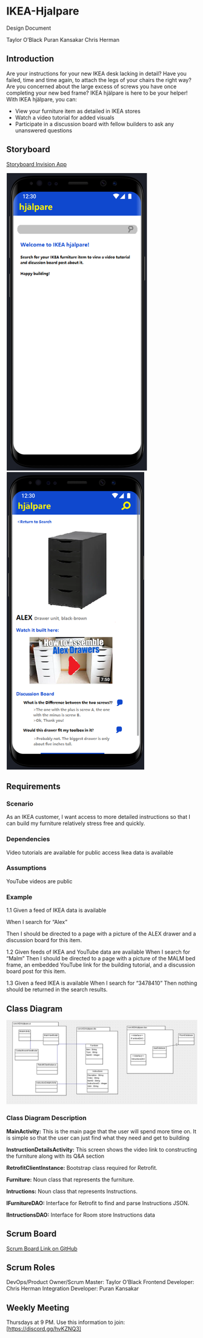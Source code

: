 # IKEA-Hjalpare

Design Document

Taylor O’Black
Puran Kansakar
Chris Herman

## Introduction

Are your instructions for your new IKEA desk lacking in detail? Have you failed, time and time again, to attach the legs of your chairs the right way? Are you concerned about the large excess of screws you have once completing your new bed frame? IKEA hjälpare is here to be your helper!
With IKEA hjälpare, you can:
- View your furniture item as detailed in IKEA stores
- Watch a video tutorial for added visuals 
- Participate in a discussion board with fellow builders to ask any unanswered questions

## Storyboard

[Storyboard Invision App](https://invis.io/YGXI5WF289Q)

![](images/Screenimage1.PNG)
![](images/Screenimage2.PNG)

## Requirements

### Scenario
As an IKEA customer, I want access to more detailed instructions so that I can build my furniture relatively stress free and quickly. 

### Dependencies
Video tutorials are available for public access 
Ikea data is available 

### Assumptions
YouTube videos are public

### Example
1.1 Given a feed of IKEA data is available

When I search for “Alex”

Then I should be directed to a page with a picture of the ALEX drawer and a discussion board for this item.

1.2 Given feeds of IKEA and YouTube data are available
When I search for “Malm”
Then I should be directed to a page with a picture of the MALM bed frame, an embedded YouTube link for the building tutorial, and a discussion board post for this item.

1.3 Given a feed IKEA is available
When I search for “3478410”
Then nothing should be returned in the search results.

## Class Diagram

![](images/class_diagram.PNG)

### Class Diagram Description

**MainActivity:** This is the main page that the user will spend more time on. It is simple so that the user can just find what they need and get to building

**InstructionDetailsActivity:** This screen shows the video link to constructing the furniture along with its Q&A section

**RetrofitClientInstance:** Bootstrap class required for Retrofit.

**Furniture:** Noun class that represents the furniture.

**Intructions:** Noun class that represents Instructions.

**IFurnitureDAO:** Interface for Retrofit to find and parse Instructions JSON.

**IIntructionsDAO:** Interface for Room store Instructions data

## Scrum Board

[Scrum Board Link on GitHub](https://github.com/orgs/hjalpare/projects/1)

## Scrum Roles

DevOps/Product Owner/Scrum Master: Taylor O’Black
Frontend Developer: Chris Herman
Integration Developer: Puran Kansakar

## Weekly Meeting

Thursdays at 9 PM. Use this information to join: [https://discord.gg/hvKZNQ3]


